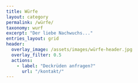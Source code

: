 ```yaml
---
title: Würfe
layout: category
permalink: /würfe/
taxonomy: wurf
excerpt: "Der liebe Nachwuchs..."
entries_layout: grid
header:
  overlay_image: /assets/images/würfe-header.jpg
  overlay_filter: 0.5
  actions:
    - label: "Deckrüden anfragen?"
      url: "/kontakt/"
---
```

